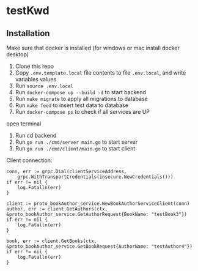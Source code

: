 # testKwd

## Installation

Make sure that docker is installed (for windows or mac install docker desktop)

1. Clone this repo
2. Copy `.env.template.local` file contents to file `.env.local`, and write variables values
3. Run `source .env.local`
4. Run `docker-compose up --build -d` to start backend
5. Run `make migrate` to apply all migrations to database
6. Run `make feed` to insert test data to database
7. Run `docker-compose ps` to check if all services are UP


open terminal
1. Run cd backend
2. Run `go run ./cmd/server main.go` to start server
3. Run `go run ./cmd/client/main.go` to start client


Client connection:

    conn, err := grpc.Dial(clientServiceAddress,
		grpc.WithTransportCredentials(insecure.NewCredentials()))
	if err != nil {
		log.Fatalln(err)
	}

	client := proto_bookAuthor_service.NewBookAuthorServiceClient(conn)
	author, err := client.GetAuthors(ctx, &proto_bookAuthor_service.GetAuthorRequest{BookName: "testBook3"})
	if err != nil {
		log.Fatalln(err)
	}

	book, err := client.GetBooks(ctx, &proto_bookAuthor_service.GetBookRequest{AuthorName: "testAuthor4"})
	if err != nil {
		log.Fatalln(err)
	}
